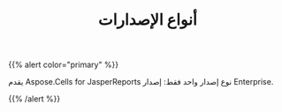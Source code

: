 ﻿---
title: أنواع الإصدارات
type: docs
weight: 30
url: /ar/jasperreports/edition-types/
---
{{% alert color="primary" %}} 

يقدم Aspose.Cells for JasperReports نوع إصدار واحد فقط: إصدار Enterprise.

{{% /alert %}}

